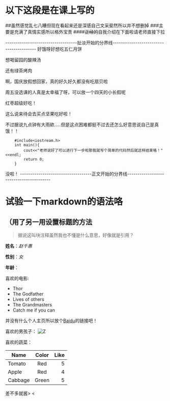 # 以下这段是在课上写的
##虽然感觉乱七八糟但现在看起来还是深感自己文采斐然所以并不想删掉
###主要是充满了真情实感所以格外宝贵
####~~正经的~~自我介绍在下面啦请老师直接下拉


-----------------------------------扯淡开始的分界线----------------------------------------
好饿呀好想吃五仁月饼

想喝留园的酸辣汤

还有绿茶烤肉

啊，国庆放假想回家，真的好久好久都没有吃扇贝啦

周五没选课的人真是太幸福了呀，可以放一个四天的小长假呢

红枣超级好吃！

这么说来待会去买点坚果吃好啦！

不过据说九点钟有大雨欸.....但是这点困难都挺不过去还怎么好意思说自己是真饿！！

        #include<iostream.h>
        int main(){
            cout<<"老师说好了可以进行下一步啦那我就写个简单的代码然后就这样结束咯！"<<endl;
            return 0;
        }

没啦！
-----------------------------------正文开始的分界线----------------------------------------


试验一下markdown的语法咯
=
（用了另一用设置标题的方法
---

>据说这叫块注释虽然我也不懂是什么意思，好像就是引用？


**姓名**：*赵千惠*

**性别**：*女*

**年龄**：


喜欢的电影:
* Thor
* The Godfather
* Lives of others
* The Grandmasters
* Catch me if you can

并没有什么个人主页所以放个[Baidu](http://baidu.com)的链接吧！


喜欢的男孩子：
![Z](http://img3.duitang.com/uploads/item/201411/08/20141108180621_QhYNC.jpeg)


喜欢的蔬菜：

| Name          |Color          |Like   |
| ------------- |:-------------:| -----:|
| Tomato        | Red           |   5   |
| Apple         | Red           |   4   |
| Cabbage       | Green         |   5   |



差不多就酱> <



